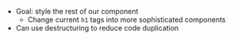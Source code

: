 - Goal: style the rest of our component
	- Change current `h1` tags into more sophisticated components
- Can use destructuring to reduce code duplication